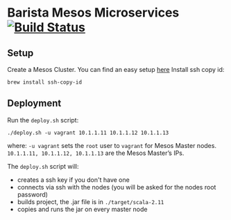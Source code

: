 # Barista Mesos Microservices [![Build Status](https://magnum.travis-ci.com/victorursan/barista-mesos-microservices.svg?&branch=master)](https://magnum.travis-ci.com/victorursan/barista-mesos-microservices)

## Setup
Create a Mesos Cluster. You can find an easy setup [here](https://github.com/victorursan/mesos-cluster-ansible)
Install ssh copy id:
```
brew install ssh-copy-id
```

## Deployment
Run the `deploy.sh` script:

```
./deploy.sh -u vagrant 10.1.1.11 10.1.1.12 10.1.1.13
```

where:
`-u vagrant` sets the `root` user to `vagrant` for Mesos Master nodes.
`10.1.1.11, 10.1.1.12, 10.1.1.13` are the Mesos Master’s IPs.

The `deploy.sh` script will:
  - creates a ssh key if you don't have one
  - connects via ssh with the nodes (you will be asked for the nodes root password)
  - builds project, the .jar file is in `./target/scala-2.11`
  - copies and runs the jar on every master node
